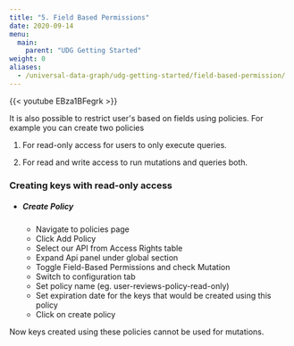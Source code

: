 ```yaml
---
title: "5. Field Based Permissions"
date: 2020-09-14
menu:
  main:
    parent: "UDG Getting Started"
weight: 0
aliases:
  - /universal-data-graph/udg-getting-started/field-based-permission/
---
```


{{< youtube EBza1BFegrk >}}

It is also possible to restrict user's based on fields using policies. For example you can create two policies

1. For read-only access for users to only execute queries.

2. For read and write access to run mutations and queries both.

### Creating keys with read-only access

- ##### Create Policy
  - Navigate to policies page
  - Click Add Policy
  - Select our API from Access Rights table
  - Expand Api panel under global section
  - Toggle Field-Based Permissions and check Mutation
  - Switch to configuration tab
  - Set policy name (eg. user-reviews-policy-read-only)
  - Set expiration date for the keys that would be created using this policy
  - Click on create policy

Now keys created using these policies cannot be used for mutations.

